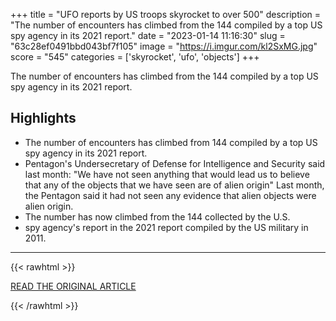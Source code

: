 +++
title = "UFO reports by US troops skyrocket to over 500"
description = "The number of encounters has climbed from the 144 compiled by a top US spy agency in its 2021 report."
date = "2023-01-14 11:16:30"
slug = "63c28ef0491bbd043bf7f105"
image = "https://i.imgur.com/kl2SxMG.jpg"
score = "545"
categories = ['skyrocket', 'ufo', 'objects']
+++

The number of encounters has climbed from the 144 compiled by a top US spy agency in its 2021 report.

## Highlights

- The number of encounters has climbed from 144 compiled by a top US spy agency in its 2021 report.
- Pentagon's Undersecretary of Defense for Intelligence and Security said last month: "We have not seen anything that would lead us to believe that any of the objects that we have seen are of alien origin" Last month, the Pentagon said it had not seen any evidence that alien objects were alien origin.
- The number has now climbed from the 144 collected by the U.S.
- spy agency's report in the 2021 report compiled by the US military in 2011.

---

{{< rawhtml >}}
  <p class="article-category">
    <a target="_blank" href="https://www.bbc.com/news/world-us-canada-64252340">READ THE ORIGINAL ARTICLE</a>
  </p>
{{< /rawhtml >}}

